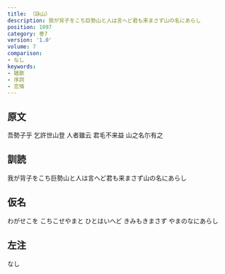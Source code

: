 ```yaml
---
title: （詠山）
description: 我が背子をこち巨勢山と人は言へど君も来まさず山の名にあらし
position: 1097
category: 巻7
version: '1.0'
volume: 7
comparison:
- なし
keywords:
- 雑歌
- 序詞
- 恋情
---
```


## 原文

吾勢子乎 乞許世山登 人者雖云 君毛不来益 山之名尓有之

## 訓読

我が背子をこち巨勢山と人は言へど君も来まさず山の名にあらし

## 仮名

わがせこを こちこせやまと ひとはいへど きみもきまさず やまのなにあらし

## 左注

なし

